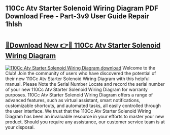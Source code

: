 ## 110Cc Atv Starter Solenoid Wiring Diagram PDF Download Free - Part-3v9 User Guide Repair 1hIsh

# <h2><a href="http://dflmqtv.blite.top/?on=110Cc+Atv+Starter+Solenoid+Wiring+Diagram">🔗Download New 👉🔴 110Cc Atv Starter Solenoid Wiring Diagram</a></h2>

[![110Cc Atv Starter Solenoid Wiring Diagram download](https://i.imgur.com/lujVjoI.png)](http://dflmqtv.blite.top/?on=110Cc+Atv+Starter+Solenoid+Wiring+Diagram)
Welcome to the Club! Join the community of users who have discovered the potential of their new 110Cc Atv Starter Solenoid Wiring Diagram with this helpful manual. Please Note the Serial Number Locate and record the serial number of your new 110Cc Atv Starter Solenoid Wiring Diagram for warranty purposes. 110Cc Atv Starter Solenoid Wiring Diagram offers a range of advanced features, such as virtual assistant, smart notifications, customizable shortcuts, and automated tasks, all easily controlled through the user interface. We trust that the 110Cc Atv Starter Solenoid Wiring Diagram has been an invaluable resource in your efforts to master your new product. Should you require any assistance, our customer service team is at your disposal.

